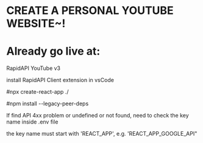# CREATE A PERSONAL YOUTUBE WEBSITE~!

# Already go live at:

RapidAPI YouTube v3

install RapidAPI Client extension in vsCode

#npx create-react-app ./

#npm install --legacy-peer-deps

If find API 4xx problem or undefined or not found, need to check the key name inside .env file

the key name must start with 'REACT_APP', e.g. 'REACT_APP_GOOGLE_API"
